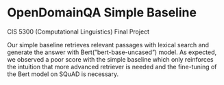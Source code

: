 # OpenDomainQA Simple Baseline
CIS 5300 (Computational Linguistics) Final Project

Our simple baseline retrieves relevant passages with lexical search and generate
the answer with Bert(”bert-base-uncased”) model. As expected, we observed a
poor score with the simple baseline which only reinforces the intuition that more
advanced retriever is needed and the fine-tuning of the Bert model on SQuAD
is necessary.
